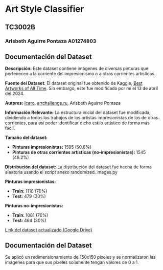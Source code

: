 # Art Style Classifier

## TC3002B

### Arisbeth Aguirre Pontaza A01274803

## Documentación del Dataset

**Descripción:** Este dataset contiene imágenes de diversas pinturas que pertenecen a la corriente del impresionismo o a otras corrientes artísticas.

**Fuente del Dataset:** El dataset original fue obtenido de Kaggle, [Best Artworks of All Time](https://www.kaggle.com/datasets/ikarus777/best-artworks-of-all-time/data). Sin embargo, este fue modificado por mí el 13 de abril del 2024.

**Autores:** [Icaro](https://www.kaggle.com/ikarus777), [artchallenge.ru](https://artchallenge.ru/?lang=en), Arisbeth Aguirre Pontaza

**Información Relevante:** La estructura inicial del dataset fue modificada, dividiendo a todos los trabajos de los artistas impresionistas de los de otras corrientes, para así poder identificar dicho estilo artístico de forma más fácil.

**Tamaño del dataset:**

- **Pinturas impresionistas:** 1595 (50.8%)
- **Pinturas de otras corrientes artísticas (no-impresionistas):** 1545 (49.2%)

**Distribución del dataset:**
La distribución del dataset fue hecha de forma aleatoria usando el script anexo randomized_images.py

**Pinturas impresionistas:**

- **Train:** 1116 (70%)
- **Test:** 479 (30%)

**Pinturas no-impresionistas:**

- **Train:** 1081 (70%)
- **Test:** 464 (30%)

[Link del dataset actualizado (Google Drive)](https://drive.google.com/drive/folders/13U8wAopsLEXEF5I0QQ_WmhCwxb_A8Uqy?usp=sharing)

## Documentación del Dataset

Se aplicó un redimensionamiento de 150x150 píxeles y se normalizaron las imágenes para que sus píxeles solamente tengan valores de 0 a 1.
